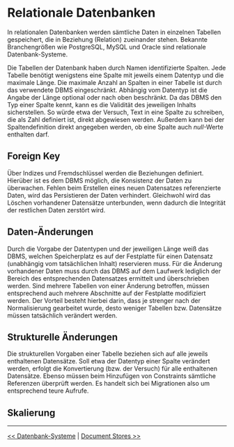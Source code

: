 # Relationale Datenbanken

In relationalen Datenbanken werden sämtliche Daten in einzelnen Tabellen gespeichert, die in Beziehung (Relation) zueinander stehen. Bekannte Branchengrößen wie PostgreSQL, MySQL und Oracle sind relationale Datenbank-Systeme.

Die Tabellen der Datenbank haben durch Namen identifizierte Spalten. Jede Tabelle benötigt wenigstens eine Spalte mit jeweils einem Datentyp und die maximale Länge. Die maximale Anzahl an Spalten in einer Tabelle ist durch das verwendete DBMS eingeschränkt. Abhängig vom Datentyp ist die Angabe der Länge optional oder nach oben beschränkt. Da das DBMS den Typ einer Spalte kennt, kann es die Validität des jeweiligen Inhalts sicherstellen. So würde etwa der Versuch, Text in eine Spalte zu schreiben, die als Zahl definiert ist, direkt abgewiesen werden. Außerdem kann bei der Spaltendefinition direkt angegeben werden, ob eine Spalte auch *null*-Werte enthalten darf.



## Foreign Key

Über Indizes und Fremdschlüssel werden die Beziehungen definiert. Hierüber ist es dem DBMS möglich, die Konsistenz der Daten zu überwachen. Fehlen beim Erstellen eines neuen Datensatzes referenzierte Daten, wird das Persistieren der Daten verhindert. Gleichwohl wird das Löschen vorhandener Datensätze unterbunden, wenn dadurch die Integrität der restlichen Daten zerstört wird.



## Daten-Änderungen

Durch die Vorgabe der Datentypen und der jeweiligen Länge weiß das DBMS, welchen Speicherplatz es auf der Festplatte für einen Datensatz (unabhängig vom tatsächlichen Inhalt) reservieren muss. Für die Änderung vorhandener Daten muss durch das DBMS auf dem Laufwerk lediglich der Bereich des entsprechenden Datensatzes ermittelt und überschrieben werden. Sind mehrere Tabellen von einer Änderung betroffen, müssen entsprechend auch mehrere Abschnitte auf der Festplatte modifiziert werden. Der Vorteil besteht hierbei darin, dass je strenger nach der Normalisierung gearbeitet wurde, desto weniger Tabellen bzw. Datensätze müssen tatsächlich verändert werden.



## Strukturelle Änderungen

Die strukturellen Vorgaben einer Tabelle beziehen sich auf alle jeweils enthaltenen Datensätze. Soll etwa der Datentyp einer Spalte verändert werden, erfolgt die Konvertierung (bzw. der Versuch) für alle enthaltenen Datensätze. Ebenso müssen beim Hinzufügen von Constraints sämtliche Referenzen überprüft werden. Es handelt sich bei Migrationen also um entsprechend teure Aufrufe.



## Skalierung



***

[<< Datenbank-Systeme](Datenbank-Systeme.md) | [Document Stores >>](Document_Stores.md)
